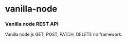 # vanilla-node
### Vanilla node REST API
Vanilla node js GET, POST, PATCH, DELETE no framework.

<!-- https://www.section.io/engineering-education/a-raw-nodejs-rest-api-without-frameworks-such-as-express/ -->

